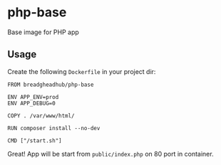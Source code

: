 # php-base
Base image for PHP app

## Usage

Create the following `Dockerfile` in your project dir:

```
FROM breadgheadhub/php-base

ENV APP_ENV=prod
ENV APP_DEBUG=0

COPY . /var/www/html/

RUN composer install --no-dev

CMD ["/start.sh"]
```

Great! App will be start from `public/index.php` on 80 port in container.
